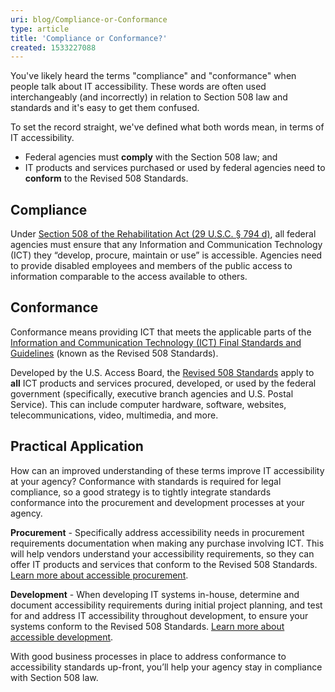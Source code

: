 ```yaml
---
uri: blog/Compliance-or-Conformance
type: article
title: 'Compliance or Conformance?'
created: 1533227088
---
```


You've likely heard the terms "compliance" and "conformance" when people talk about IT accessibility. These words are often used interchangeably (and incorrectly) in relation to Section 508 law and standards and it's easy to get them confused.

To set the record straight, we've defined what both words mean, in terms of IT accessibility.

  * Federal agencies must **comply** with the Section 508 law; and
  * IT products and services purchased or used by federal agencies need to **conform** to the Revised 508 Standards.

## Compliance

Under [Section 508 of the Rehabilitation Act (29 U.S.C. &sect; 794 d)][1], all federal agencies must ensure that any Information and Communication Technology (ICT) they &ldquo;develop, procure, maintain or use&rdquo; is accessible. Agencies need to provide disabled employees and members of the public access to information comparable to the access available to others.

## Conformance

Conformance means providing ICT that meets the applicable parts of the [Information and Communication Technology (ICT) Final Standards and Guidelines][2] (known as the Revised 508 Standards).

Developed by the U.S. Access Board, the [Revised 508 Standards][3] apply to **all** ICT products and services procured, developed, or used by the federal government (specifically, executive branch agencies and U.S. Postal Service). This can include computer hardware, software, websites, telecommunications, video, multimedia, and more.

## Practical Application

How can an improved understanding of these terms improve IT accessibility at your agency? Conformance with standards is required for legal compliance, so a good strategy is to tightly integrate standards conformance into the procurement and development processes at your agency.

**Procurement** - Specifically address accessibility needs in procurement requirements documentation when making any purchase involving ICT. This will help vendors understand your accessibility requirements, so they can offer IT products and services that conform to the Revised 508 Standards. [Learn more about accessible p][4][rocurement][5].

**Development** - When developing IT systems in-house, determine and document accessibility requirements during initial project planning, and test for and address IT accessibility throughout development, to ensure your systems conform to the Revised 508 Standards. [Learn more about accessible development][6].

With good business processes in place to address conformance to accessibility standards up-front, you&rsquo;ll help your agency stay in compliance with Section 508 law.

 [1]: https://www.gpo.gov/fdsys/pkg/USCODE-2011-title29/html/USCODE-2011-title29-chap16-subchapV-sec794d.htm
 [2]: https://www.access-board.gov/guidelines-and-standards/communications-and-it/about-the-ict-refresh/final-rule
 [3]: https://www.access-board.gov/guidelines-and-standards/communications-and-it/about-the-ict-refresh/final-rule/text-of-the-standards-and-guidelines
 [4]: /buy
 [5]: https://section508.gov/buy
 [6]: /create/software-websites